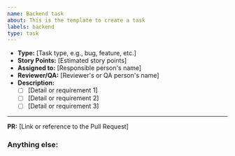 ```yaml
---
name: Backend task
about: This is the template to create a task
labels: backend
type: task
---
```


- **Type:** [Task type, e.g., bug, feature, etc.]
- **Story Points:** [Estimated story points]
- **Assigned to:** [Responsible person's name]
- **Reviewer/QA:** [Reviewer's or QA person's name]
- **Description:**
  - [ ] [Detail or requirement 1]
  - [ ] [Detail or requirement 2]
  - [ ] [Detail or requirement 3]

---

**PR:** [Link or reference to the Pull Request]

### Anything else:
